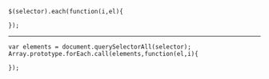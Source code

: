 	$(selector).each(function(i,el){

	});

-----

	var elements = document.querySelectorAll(selector);
	Array.prototype.forEach.call(elements,function(el,i){

	});